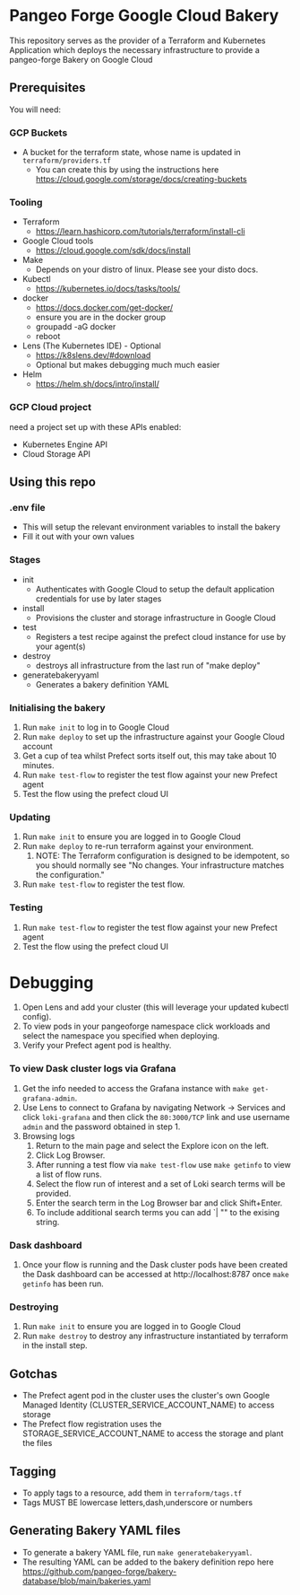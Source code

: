 # Pangeo Forge Google Cloud Bakery

This repository serves as the provider of a Terraform and Kubernetes Application which deploys the necessary infrastructure to provide a pangeo-forge Bakery on Google Cloud

## Prerequisites
You will need:
### GCP Buckets
- A bucket for the terraform state, whose name is updated in `terraform/providers.tf`
  - You can create this by using the instructions here https://cloud.google.com/storage/docs/creating-buckets
### Tooling
- Terraform
  - https://learn.hashicorp.com/tutorials/terraform/install-cli
- Google Cloud tools
  - https://cloud.google.com/sdk/docs/install
- Make
  - Depends on your distro of linux. Please see your disto docs.
- Kubectl
  - https://kubernetes.io/docs/tasks/tools/
- docker
  - https://docs.docker.com/get-docker/
  - ensure you are in the docker group
  - groupadd -aG docker
  - reboot
- Lens (The Kubernetes IDE) - Optional
  - https://k8slens.dev/#download
  - Optional but makes debugging much much easier
- Helm
  - https://helm.sh/docs/intro/install/
### GCP Cloud project
  need a project set up with these APIs enabled:
- Kubernetes Engine API
- Cloud Storage API

## Using this repo
### .env file
- This will setup the relevant environment variables to install the bakery
- Fill it out with your own values
### Stages
- init
  - Authenticates with Google Cloud to setup the default application credentials for use by later stages
- install
  - Provisions the cluster and storage infrastructure in Google Cloud
- test
  - Registers a test recipe against the prefect cloud instance for use by your agent(s)
- destroy
  - destroys all infrastructure from the last run of "make deploy"
- generatebakeryyaml
  - Generates a bakery definition YAML
### Initialising the bakery
1. Run `make init` to log in to Google Cloud
2. Run `make deploy` to set up the infrastructure against your Google Cloud account
3. Get a cup of tea whilst Prefect sorts itself out, this may take about 10 minutes.
4. Run `make test-flow` to register the test flow against your new Prefect agent
5. Test the flow using the prefect cloud UI

### Updating
1. Run `make init` to ensure you are logged in to Google Cloud
2. Run `make deploy` to re-run terraform against your environment.
   1. NOTE: The Terraform configuration is designed to be idempotent, so you should normally see "No changes. Your infrastructure matches the configuration."
3. Run `make test-flow` to register the test flow.

### Testing
1. Run `make test-flow` to register the test flow against your new Prefect agent
2. Test the flow using the prefect cloud UI

# Debugging
1. Open Lens and add your cluster (this will leverage your updated kubectl config).
2. To view pods in your pangeoforge namespace click workloads and select the namespace you specified when deploying.
3. Verify your Prefect agent pod is healthy.

### To view Dask cluster logs via Grafana
1. Get the info needed to access the Grafana instance with `make get-grafana-admin`.
2. Use Lens to connect to Grafana by navigating Network -> Services and click `loki-grafana` and then click the `80:3000/TCP` link and use username `admin` and the password obtained in step 1.
3. Browsing logs
    1. Return to the main page and select the Explore icon on the left.
    2. Click Log Browser.
    3. After running a test flow via `make test-flow` use `make getinfo` to view a list of flow runs.
    4. Select the flow run of interest and a set of Loki search terms will be provided.
    5. Enter the search term in the Log Browser bar and click Shift+Enter.
    6. To include additional search terms you can add `| "<your search term>" to the exising string.

### Dask dashboard
1. Once your flow is running and the Dask cluster pods have been created the Dask dashboard can be accessed at http://localhost:8787 once `make getinfo` has been run.

### Destroying
1. Run `make init` to ensure you are logged in to Google Cloud
2. Run `make destroy` to destroy any infrastructure instantiated by terraform in the install step.

## Gotchas
- The Prefect agent pod in the cluster uses the cluster's own Google Managed Identity (CLUSTER_SERVICE_ACCOUNT_NAME) to access storage
- The Prefect flow registration uses the STORAGE_SERVICE_ACCOUNT_NAME to access the storage and plant the files

## Tagging
- To apply tags to a resource, add them in `terraform/tags.tf`
- Tags MUST BE lowercase letters,dash,underscore or numbers

## Generating Bakery YAML files
- To generate a bakery YAML file, run `make generatebakeryyaml`.
- The resulting YAML can be added to the bakery definition repo here https://github.com/pangeo-forge/bakery-database/blob/main/bakeries.yaml